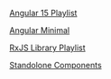 [Angular 15 Playlist](https://www.youtube.com/playlist?list=PLQVXoXFVVtp1DcC4z0euk71_ICphrOEFV)

[Angular Minimal](https://www.youtube.com/playlist?list=PLQVXoXFVVtp1v1_D_8ocGOsWFGvK1Ha-E)

[RxJS Library Playlist](https://www.youtube.com/playlist?list=PLQVXoXFVVtp1v1_D_8ocGOsWFGvK1Ha-E)

[Standolone Components](https://medium.com/sahibinden-technology/angular-standalone-components-251e5790fd57)
